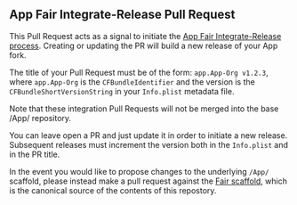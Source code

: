 ## App Fair Integrate-Release Pull Request

This Pull Request acts as a signal to initiate the
[App Fair Integrate-Release process](https://www.appfair.net/#the-integrate-pull-request).
Creating or updating the PR will build a new release of
your App fork.

The title of your Pull Request must be of the form:
`app.App-Org v1.2.3`,
where `app.App-Org` is the `CFBundleIdentifier` 
and the version is the `CFBundleShortVersionString`
in your `Info.plist` metadata file.

Note that these integration Pull Requests will not be 
merged into the base /App/ repository.

You can leave open a PR and just update it in order to
initiate a new release.
Subsequent releases must increment the version both in the
`Info.plist` and in the PR title.

In the event you would like to propose changes to the underlying
`/App/` scaffold, please instead make a pull request against the
[Fair scaffold](https://github.com/appfair/Fair/tree/main/Sources/FairCore/Bundle/Scaffold/default),
which is the canonical source of the contents of this repostory.


